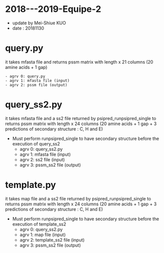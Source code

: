 # 2018---2019-Equipe-2

- update by Mei-Shiue KUO
- date : 20181130

# query.py
it takes mfasta file and returns pssm matrix with length x 21 columns (20 amine acids + 1 gap)

	- agrv 0: query.py
	- agrv 1: mfasta file (input)
	- agrv 2: pssm file (output)

# query_ss2.py
it takes mfasta file and a ss2 file returned by psipred_runpsipred_single to returns pssm matrix with length x 24 columns (20 amine acids + 1 gap + 3 predictions of secondary structure : C, H and E)
* Must perform runpsipred_single to have secondary structure before the execution of query_ss2
	- agrv 0: query_ss2.py
	- agrv 1: mfasta file (input)
	- agrv 2: ss2 file (input)
	- agrv 3: pssm_ss2 file (output)

# template.py
it takes map file and a ss2 file returned by psipred_runpsipred_single to returns pssm matrix with length x 24 columns (20 amine acids + 1 gap + 3 predictions of secondary structure : C, H and E)
* Must perform runpsipred_single to have secondary structure before the execution of template_ss2
	- agrv 0: query_ss2.py
	- agrv 1: map file (input)
	- agrv 2: template_ss2 file (input)
	- agrv 3: pssm_ss2 file (output)
